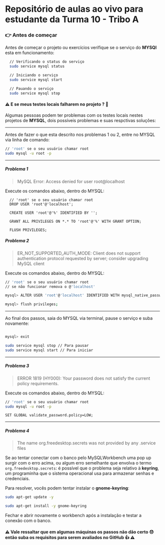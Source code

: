 # Repositório de aulas ao vivo para estudante da Turma 10 - Tribo A

### :point_right: Antes de começar

Antes de começar o projeto ou exercícios verifique se o serviço do **MYSQl** esta em funcionamento:

```sh
  // Verificando o status do serviço
  sudo service mysql status

  // Iniciando o serviço
  sudo service mysql start

  // Pauando o serviço
  sudo service mysql stop
```

#### :warning: E se meus testes locais falharem no projeto ? :thinking:

Algumas pessoas podem ter problemas com os testes locais nestes projetos de **MYSQL**, dois possíveis problemas e suas respctivas soluções:

---

Antes de fazer o que esta descrito nos problemas 1 ou 2, entre no MYSQL via linha de comando:

```sh
// 'root' se o seu usuário chamar root
sudo mysql -u root -p
```

---

##### Problema 1

> MySQL Error: Access denied for user root@localhost

Execute os comandos abaixo, dentro do MYSQL:

```
  // 'root' se o seu usuário chamar root
  DROP USER 'root'@'localhost';
```

```
  CREATE USER 'root'@'%' IDENTIFIED BY '';
```

```
  GRANT ALL PRIVILEGES ON *.* TO 'root'@'%' WITH GRANT OPTION;
```

```
  FLUSH PRIVILEGES;
```

##### Problema 2

> ER_NOT_SUPPORTED_AUTH_MODE: Client does not support authentication protocol requested by server; consider upgrading MySQL client

Execute os comandos abaixo, dentro do MYSQL:

```sh
// 'root' se o seu usuário chamar root
// se não funcionar remova o @'localhost'

mysql> ALTER USER 'root'@'localhost' IDENTIFIED WITH mysql_native_password BY 'Seunome123456*';

mysql> flush privileges;

```

---

Ao final dos passos, saia do MYSQL via terminal, pause o serviço e suba novamente:

```sh

mysql> exit

sudo service mysql stop // Para pausar
sudo service mysql start // Para iniciar
```

---

##### Problema 3

> ERROR 1819 (HY000): Your password does not satisfy the current policy requirements.

Execute os comandos abaixo, dentro do MYSQL:
```sh
// 'root' se o seu usuário chamar root
sudo mysql -u root -p
```

```
SET GLOBAL validate_password.policy=LOW;
```

---

##### Problema 4

> The name org.freedesktop.secrets was not provided by any .service files

Se ao tentar conectar com o banco pelo MySQLWorkbench uma pop up surgir com o erro acima, ou algum erro semelhante que envolva o termo `org.freedesktop.secrets`: é possível que o problema seja relativo à **keyring**, um programinha que o sistema operacional usa para armazenar senhas e credenciais.

Para resolver, vocês podem tentar instalar o **gnome-keyring**:

```sh
sudo apt-get update -y
```
```sh
sudo apt-get install -y gnome-keyring
```

Fechar e abrir novamente o workbench após a instalação e testar a conexão com o banco.

#### :warning: Vale ressaltar que em algumas máquinas os passos não dão certo :disappointed: então suba os requisitos para serem avaliados no GitHub :+1: :warning:
